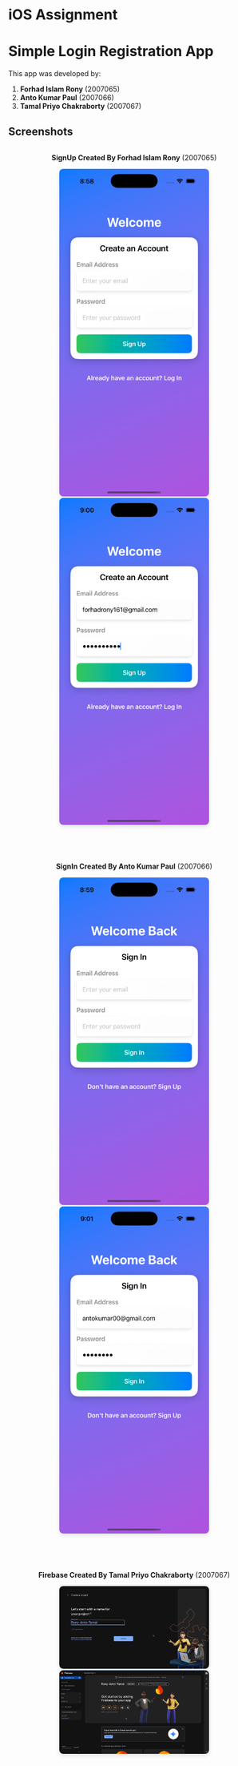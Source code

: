 # iOS Assignment
# Simple Login Registration App

This app was developed by:  
1. **Forhad Islam Rony** (2007065)  
2. **Anto Kumar Paul** (2007066)  
3. **Tamal Priyo Chakraborty** (2007067)  

## Screenshots  

<div style="display: flex; justify-content: center; flex-wrap: wrap; gap: 20px;">
  <!-- Image 1 -->
  <div style="text-align: center;">
    <p><strong>SignUp Created By Forhad Islam Rony</strong> (2007065)</p>
    <img src="rony1.png" alt="App Screenshot 1" width="300" style="border-radius: 8px; box-shadow: 0 4px 8px rgba(0, 0, 0, 0.1); transition: transform 0.3s;">
    <img src="rony2.png" alt="App Screenshot 1" width="300" style="border-radius: 8px; box-shadow: 0 4px 8px rgba(0, 0, 0, 0.1); transition: transform 0.3s;">
  </div>

  <br>

  <!-- Image 2 -->
  <div style="text-align: center;">
    <p><strong>SignIn Created By Anto Kumar Paul</strong> (2007066)</p>
    <img src="anto1.png" alt="App Screenshot 2" width="300" style="border-radius: 8px; box-shadow: 0 4px 8px rgba(0, 0, 0, 0.1); transition: transform 0.3s;">
      <img src="anto2.png" alt="App Screenshot 2" width="300" style="border-radius: 8px; box-shadow: 0 4px 8px rgba(0, 0, 0, 0.1); transition: transform 0.3s;">
  </div>

  <br>
  <!-- Image 3 -->
  <div style="text-align: center;">
    <p><strong>Firebase Created By Tamal Priyo Chakraborty</strong> (2007067)</p>
    <img src="tamal1.png" alt="App Screenshot 3" width="300" style="border-radius: 8px; box-shadow: 0 4px 8px rgba(0, 0, 0, 0.1); transition: transform 0.3s;">
    <img src="tomal2.png" alt="App Screenshot 3" width="300" style="border-radius: 8px; box-shadow: 0 4px 8px rgba(0, 0, 0, 0.1); transition: transform 0.3s;">
  </div>

  <br>
</div>
